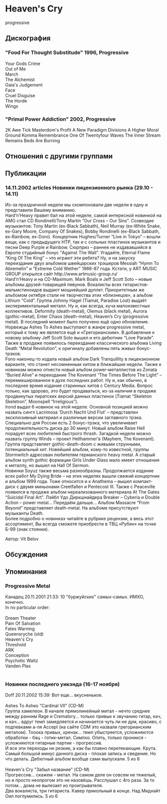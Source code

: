 # Heaven's Cry

progressive

## Дискография

### "Food For Thought Substitude" 1996, Progressive

Your Gods Crime  
Out of Me  
March    
The Alchemist  
Gaia's Judgement  
Face  
Cruel Disguise  
The Horde  
Wings 


### "Primal Power Addiction" 2002, Progressive

2K Awe Tick 
Masterdom's Profit 
A New Paradigm 
Divisions 
A Higher Moral Ground 
Komma 
Remembrance 
One Of Twentyfour 
Waves 
The Inner Stream Remains 
Beds Are Burning


## Отношения с другими группами


## Публикации

### 14.11.2002 articles Новинки лицензионного рынка (29.10 - 14.11)

<p>Из-за праздничной недели мы скомпоновали две недели в одну и представили Вашему вниманию.<BR> Hard’n’Heavy правит бал на этой неделе, самой интересной новинкой на AMG стал CD Rondinelli/Tony Martin “Our Cross – Our Sins”. Созвездие музыкантов: Tony Martin (ex-Black Sabbath), Neil Murray (ex-White Snake, ex-Gary Moore, Company Of Snakes), Bobby Rondinelli (ex-Black Sabbath, ex-Rainbow, ex-Doro). Концертник Hughes/Turner “Live in Tokyo” – вошли вещи, как с предыдущего HTP, так и с сольных пластинок музыкантов и песни Deep Purple и Rainbow. Сюрприз – раннее не издававшийся в Европе студийный бонус “Against The Wall”. Угадайте, Eternal Flame “King Of The King” – что играют эти ребята? Ну, и на закуску переиздание двух альбомов швейцарских трэшеров Messiah “Hymn To Abremelin” и “Extreme Cold Wether” 1986-87 года. Кстати, у ART MUSIC GROUP открылся сайт http://www.artmusic-group.ru/<BR> Hard’n’Heavy и на CD-Maximum. Mark Boals и Jeff Scott Soto – новые альбомы друзей-товарищей певунов. Вокалисты всех гитаристов-мальмстиноидов выдают мощнейший дуплет. Приоритетным же альбомом октября стали не творчества этих «близнецов», а альбом Lithium “Cold”. Группа Johnny Hagel (Tiamat, Paradise Lost) выдаёт экспериментальный металл. Ну и, как всегда, куча малоизвестных коллективов. Deformity (death-metal), Olemus (black metal), Aurora (gothic-metal), Enter Chaos (death-metal), Heaven’s Cry (progressive metal). В последний момент было получено ещё одно обновление. Норвежцы Ashes To Ashes выступают в жанре progressive metal, который к тому же является ещё и «Грегорианским». В добавление к новому альбому Jeff Scott Soto вышел и его дебютник “Love Parade”. Также в продаже появилось переиздание классического альбома Living Death “Metal Revolution”, к оригиналу добавлены пять живых бонус-трэков.<BR> Fono наконец-то издала новый альбом Dark Tranquillity в лицензионном варианте, что станет несомненным хитом в ближайшие недели. Также к новинкам можно отнести новый альбом power-металлистов из Zonata “Buried Alive” и переиздание The Kovenant “The Times Before The Light” – перемикшированное в духе последних работ. Ну и, как обычно, в последнее время издание старинных хитов с Century Media. Вопрос только, как здорово, это будет продаваться, из-за наличия в продаже продвинутых пиратских версий данных пластинок (Tiamat “Skeleton Skeletron”, Moonspell “Irreligious”).<BR> Irond выдал 6 новинок на этой неделе. Основной позицией можно назвать сингл Lacrimosa 'Durch Nacht Und Flut' – представлен эксклюзивный материал и различные версии заглавного трэка. Специально для России есть 2 бонус-трэка, что увеличивает продолжительность диска до 30 минут. Новый альбом Raise Hell порадует всех любителей быстрого thrash. Загадкой недели можно назвать группу Winds – проект Hellhammer’a (Mayhem, The Kovenant). Группа представляет gothic-death-doom c живыми струнными, потенциальный хит. Новейший альбом, кому-то известной, группы Stormwitch адресован любителям германского heavy metal. А старый альбом synth gothic формации Girls Under Glass мало имеет отношения к металлу, но вышел на Hall Of Sermon. <BR> Новинки Soyuz также весьма разнообразны. Продолжается издание всех работ My Dying Bride – на этих неделях вышли свежий концертник и альбом 1999 года. Тоже относится и к Anathema – вышел компакт-диск с двумя миньонами Creetfallen и Pentecost III. Также с Peaceville появился в продаже альбом нереализованного материала At The Gates “Suicidal Final Art”. Лэйбл Удо Диркшнайдера Breaker – Cyberia и Double Action – power metal… Передаём дальше… Альбом Massacre “From Beyond” представляет death-metal. На альбоме присутствуют музыканты Death. <BR> Более подробно о новинках читайте в рубрике рецензии, а весь этот ассортимент, Вы всегда сможете приобрести в ТВЦ «Рубин» на точке Б-99 (знак стоянки).</p>

Автор: Vit Belov


## Обсуждения


## Упоминания

### Progressive Metal

Канадец 20.11.2001 21:33:
10 "буржуйских" самых-самых. ИМХО, конечно.<BR>In no particular order:<BR><BR>Dream Theater<BR>Pain Of Salvation<BR>Fates Warning<BR>Queensryche (old)<BR>Heaven's Cry<BR>Threshold<BR>ARK<BR>Conception<BR>Psychotic Waltz<BR>Vanden Plas<BR><BR>

### Новинки последнего уикэнда (16-17 ноября)

Doff 20.11.2002 15:39:
Вот еще... вкусненькое. <BR><BR>Ashes To Ashes "Cardinal VII" (CD-M)<BR>Группа хамелеон. В начале прямолинейный митал - нечто среднее между ранним Rage и Crematory... только привык к звучанию гитар, кач, и кач... вдруг темп замедляется и начинается чуть ли не дум, красиво, с подпевками а-ля Accept (на сайте CDM это назвали грегорианским металом). Тооока привых, хренак... темп убыстряется, усложняются обработки - бац - готик-метал. Симпхо. Опять, только проникся - усложняются гитарные партии - прогрессив.<BR>И все эти переходы не резкие, а как бы плавно перетекающие. Крута. Самый большой минус данного диска - плохая запись и сведение. Но что делать. Дебютный альбом вообще сами выпускали. 5 из 6 <BR><BR>Heaven's Cry "Забыл название" (CD-M)<BR>Прогрессив... скажем - метал. На самом деле он совсем не тяжелый, но и просто неопрогом это не назовёшь. Расслушал с 4го раза. За то потом... дома не вылезает из проигрывателя.<BR>Два вокалиста, три гитариста. Кавер прикольный в конце. Над Миднайт Оил поглумились. 5 из 6

